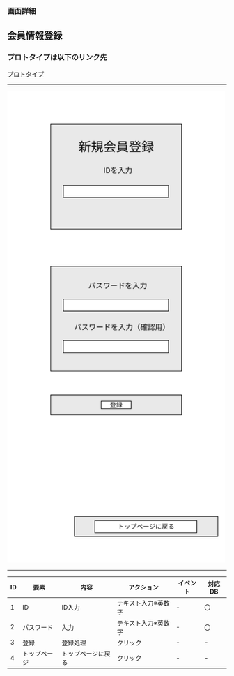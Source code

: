 ### 画面詳細
## 会員情報登録
### プロトタイプは以下のリンク先
[プロトタイプ](https://www.figma.com/file/1qrEKi7iktAY3U27hFIezf/Untitled?node-id=0%3A1)
*****
<img src="../img/会員登録情報.png" width="500">

*****

| ID | 要素 | 内容 | アクション | イベント | 対応DB |
|----|------|------|-----------|----------|--------|
|1   |ID    |ID入力|テキスト入力※英数字|- |〇      |
|2   |パスワード|入力|テキスト入力※英数字|- |〇    |
|3   |登録  |登録処理|クリック|-           |-       |
|4   |トップページ|トップページに戻る|クリック|- |-  |
